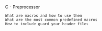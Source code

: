 C - Preprocessor

    What are macros and how to use them
    What are the most common predefined macros
    How to include guard your header files

